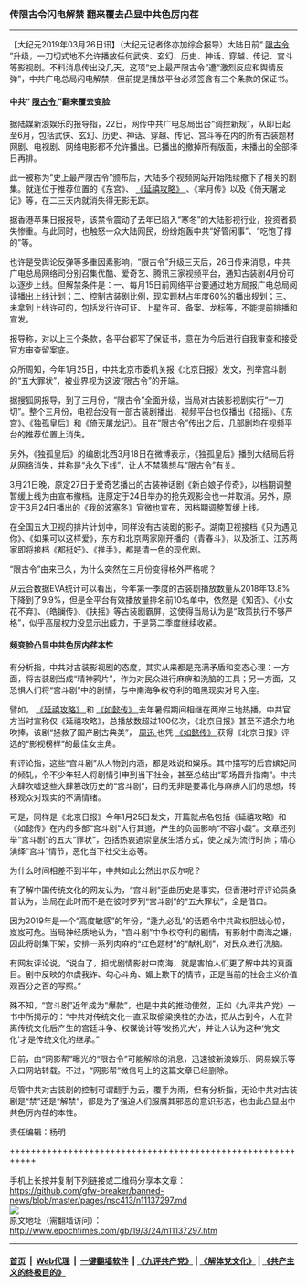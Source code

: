 ### 传限古令闪电解禁 翻来覆去凸显中共色厉内荏
------------------------

<p>
 【大纪元2019年03月26日讯】（大纪元记者佟亦加综合报导）大陆日前“
 <a href="http://www.epochtimes.com/gb/tag/%E9%99%90%E5%8F%A4%E4%BB%A4.html">
  限古令
 </a>
 ”升级，一刀切式地不允许播放任何武侠、玄幻、历史、神话、穿越、传记、宫斗等影视剧。不料消息传出没几天，这项“史上最严限古令”遭“激烈反应和舆情反弹”，中共广电总局闪电解禁，但前提是播放平台必须签含有三个条款的保证书。
</p>
<h4>
 中共“
 <a href="http://www.epochtimes.com/gb/tag/%E9%99%90%E5%8F%A4%E4%BB%A4.html">
  限古令
 </a>
 ”翻来覆去变脸
</h4>
<p>
 据陆媒新浪娱乐的报导指，22日，网传中共广电总局出台“调控新规”，从即日起至6月，包括武侠、玄幻、历史、神话、穿越、传记、宫斗等在内的所有古装题材网剧、电视剧、网络电影都不允许播出。已播出的撤掉所有版面，未播出的全部择日再排。
</p>
<p>
 此一被称为“史上最严限古令”颁布后，大陆多个视频网站开始陆续撤下了相关的剧集。就连位于推荐位置的《东宫》、
 <a href="http://www.epochtimes.com/gb/tag/%E3%80%8A%E5%BB%B6%E7%A6%A7%E6%94%BB%E7%95%A5%E3%80%8B.html">
  《延禧攻略》
 </a>
 、《芈月传》以及《倚天屠龙记》等，在二三天内就消失得无影无踪。
</p>
<p>
 据香港苹果日报报导，该禁令震动了去年已陷入“寒冬”的大陆影视行业，投资者损失惨重。与此同时，也触怒一众大陆网民，纷纷炮轰中共“好管闲事”、“吃饱了撑的”等。
</p>
<p>
 也许是受舆论反弹等多重因素影响，“限古令”升级三天后，26日传来消息，中共广电总局网络司分别召集优酷、爱奇艺、腾讯三家视频平台，通知古装剧4月份可以逐步上线。但解禁条件是：一、每月15日前网络平台要通过地方局报广电总局阅读播出上线计划；二、控制古装剧比例，现实题材占年度60%的播出规划；三、未拿到上线许可的，包括发行许可证、上星许可、备案、龙标等，不能提前排播和宣发。
</p>
<p>
 报导称，对以上三个条款，各平台都写了保证书，意在为今后进行自我审查和接受官方审查留案底。
</p>
<p>
 众所周知，今年1月25日，中共北京市委机关报《北京日报》发文，列举宫斗剧的“五大罪状”，被业界视为这波“限古令”的开端。
</p>
<p>
 据搜狐网报导，到了三月份，“限古令”全面升级，当局对古装影视剧实行“一刀切”。整个三月份，电视台没有一部古装剧播出，视频平台也仅播出《招摇》、《东宫》、《独孤皇后》和《倚天屠龙记》。且在“限古令”传出之后，几部剧均在视频平台的推荐位置上消失。
</p>
<p>
 另外，《独孤皇后》的编剧北西3月18日在微博表示，《独孤皇后》播到大结局后将从网络消失，并称是“永久下线”，让人不禁猜想与“限古令”有关。
</p>
<p>
 3月21日晚，原定27日于爱奇艺播出的古装神话剧《新白娘子传奇》，以档期调整暂缓上线为由宣布撤档，连原定于24日举办的抢先观影会也一并取消。另外，原定于3月24日播出的《我的波塞冬》官微也宣布，因档期调整暂缓上线。
</p>
<p>
 在全国五大卫视的排片计划中，同样没有古装剧的影子。湖南卫视接档《只为遇见你》、《如果可以这样爱》，东方和北京两家刚开播的《青春斗》，以及浙江、江苏两家即将接档《都挺好》、《推手》，都是清一色的现代剧。
</p>
<p>
 “限古令”由来已久，为什么突然在三月份变得格外严格呢？
</p>
<p>
 从云合数据EVA统计可以看出，今年第一季度的古装剧播放数量从2018年13.8%下降到了9.9%，但是全平台有效播放量排名前10名单中，依然是《知否》、《小女花不弃》、《皓镧传》、《扶摇》等古装剧霸屏，这使得当局认为是“政策执行不够严格”，似乎高层权力没显示出威力，于是第二季度继续收紧。
</p>
<h4>
 频变脸凸显中共色厉内荏本性
</h4>
<p>
 有分析指，中共对古装影视剧的态度，其实从来都是充满矛盾和变态心理：一方面，将古装剧当成“精神鸦片”，作为对民众进行麻痹和洗脑的工具；另一方面，又恐惧人们将“宫斗剧”中的剧情，与中南海争权夺利的暗黑现实对号入座。
</p>
<p>
 譬如，
 <a href="http://www.epochtimes.com/gb/tag/%E3%80%8A%E5%BB%B6%E7%A6%A7%E6%94%BB%E7%95%A5%E3%80%8B.html">
  《延禧攻略》
 </a>
 和
 <a href="http://www.epochtimes.com/gb/tag/%E3%80%8A%E5%A6%82%E6%87%BF%E4%BC%A0%E3%80%8B.html">
  《如懿传》
 </a>
 去年暑假期间相继在两岸三地热播，中共官方当时宣称仅《延禧攻略》，总播放数超过100亿次，《北京日报》甚至不遗余力地吹捧，该剧“拯救了国产剧古典美”，
 <a href="http://www.epochtimes.com/gb/tag/%E5%91%A8%E8%BF%85.html">
  周迅
 </a>
 也凭
 <a href="http://www.epochtimes.com/gb/tag/%E3%80%8A%E5%A6%82%E6%87%BF%E4%BC%A0%E3%80%8B.html">
  《如懿传》
 </a>
 获得《北京日报》评选的“影视榜样”的最佳女主角。
</p>
<p>
 有评论指，这些“宫斗剧”从人物到内涵，都是戏说和娱乐。其中描写的后宫嫔妃间的倾轧，令不少年轻人将剧情引申到当下社会，甚至总结出“职场晋升指南”。中共大肆吹嘘这些大肆篡改历史的“宫斗剧”，目的无非是要毒化与麻痹人们的思想，转移观众对现实的不满情绪。
</p>
<p>
 可是，同样是《北京日报》今年1月25日发文，开篇就点名包括《延禧攻略》和《如懿传》在内的多部“宫斗剧”大行其道，产生的负面影响“不容小觑”。文章还列举“宫斗剧”的五大“罪状”，包括热衷追崇皇族生活方式，使之成为流行时尚；精心演绎“宫斗”情节，恶化当下社交生态等。
</p>
<p>
 为什么时间相差不到半年，中共如此公然出尔反尔呢？
</p>
<p>
 有了解中国传统文化的网友认为，“宫斗剧”歪曲历史是事实，但香港时评评论员桑普认为，当局在此时而不是在彼时罗列“宫斗剧”的“五大罪状”，全是借口。
</p>
<p>
 因为2019年是一个“高度敏感”的年份，“逢九必乱”的话题令中共政权胆战心惊，岌岌可危。当局神经质地认为，“宫斗剧”中争权夺利的剧情，有影射中南海之嫌，因此将剧集下架，安排一系列肉麻的“红色题材”的“献礼剧”，对民众进行洗脑。
</p>
<p>
 有网友评论说，“说白了，担忧剧情影射中南海，就是害怕人们更了解中共的真面目。剧中反映的尔虞我诈、勾心斗角、媚上欺下的情节，正是当前的社会主义价值观百分之百的写照。”
</p>
<p>
 殊不知，“宫斗剧”近年成为“爆款”，也是中共的推动使然，正如《九评共产党》一书中所揭示的：“中共对传统文化一直采取偷梁换柱的办法，把从古到今，人在背离传统文化后产生的宫廷斗争、权谋诡计等‘发扬光大’，并让人认为这种‘党文化’才是传统文化的继承。”
</p>
<p>
 日前，由“网影帮”曝光的“限古令”可能解除的消息，迅速被新浪娱乐、网易娱乐等入口网站转载。不过，“网影帮”微信号上的这篇文章已经删除。
</p>
<p>
 尽管中共对古装剧的控制可谓翻手为云，覆手为雨，但有分析指，无论中共对古装剧是“禁”还是“解禁”，都是为了强迫人们服膺其邪恶的意识形态，也由此凸显出中共色厉内荏的本性。
</p>
<p>
 责任编辑：杨明
</p>

+++++++++++++++++++++++++++++++++++++++++++++++++++++++++++<br/><br/>
手机上长按并复制下列链接或二维码分享本文章：<br/>
https://github.com/gfw-breaker/banned-news/blob/master/pages/nsc413/n11137297.md <br/>
<a href='https://github.com/gfw-breaker/banned-news/blob/master/pages/nsc413/n11137297.md'><img src='https://github.com/gfw-breaker/banned-news/blob/master/pages/nsc413/n11137297.md.png'/></a> <br/>
原文地址（需翻墙访问）：http://www.epochtimes.com/gb/19/3/24/n11137297.htm


------------------------
#### [首页](https://github.com/gfw-breaker/banned-news/blob/master/README.md) &nbsp;|&nbsp; [Web代理](https://github.com/labour-camp/helloworld) &nbsp;|&nbsp; [一键翻墙软件](https://github.com/gfw-breaker/nogfw/blob/master/README.md) &nbsp;| [《九评共产党》](https://github.com/gfw-breaker/9ping.md/blob/master/README.md#九评之一评共产党是什么) | [《解体党文化》](https://github.com/gfw-breaker/jtdwh.md/blob/master/README.md) | [《共产主义的终极目的》](https://github.com/gfw-breaker/gczydzjmd.md/blob/master/README.md)

